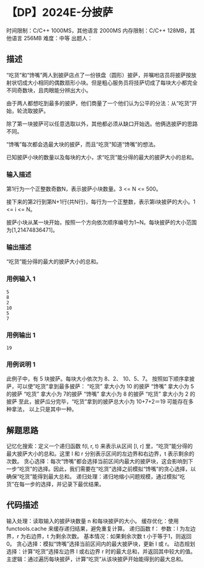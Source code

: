 # 【DP】2024E-分披萨
 
时间限制：C/C++ 1000MS，其他语言 2000MS
内存限制：C/C++ 128MB，其他语言 256MB
难度：中等
出题人：

## 描述

“吃货”和“馋嘴”两人到披萨店点了一份铁盘（圆形）披萨，并嘱咐店员将披萨按放射状切成大小相同的偶数扇形小块。但是粗心服务员将技萨切成了每块大小都完全不同奇数块，且肉眼能分辨出大小。 

由于两人都想吃到最多的披萨，他们商量了一个他们认为公平的分法：从“吃货”开始，轮流取披萨。

除了第一块披萨可以任意选取以外，其他都必须从缺口开始选。他俩选披萨的思路不同。 

“馋嘴”每次都会选最大块的披萨，而且“吃货"知道“馋嘴”的想法。 

已知披萨小块的数量以及每块的大小，求“吃货”能分得的最大的披萨大小的总和。

### 输入描述

第1行为一个正整数奇数N，表示披萨小块数量。3 <= N <= 500。 

接下来的第2行到第N+1行(共N行)，每行为一个正整数，表示第ì块披萨的大小。1 <= i <= N。 

披萨小块从某一块开始，按照一个方向依次顺序编号为1~N。每块披萨的大小范围为[1,21474836471]。

### 输出描述

“吃货”能分得的最大的披萨大小的总和。

### 用例输入 1 
```
5
8
2
10
5
7
```
### 用例输出 1 
```
19
```
### 用例说明 1 

此例子中，有 5 块披萨。每块大小依次为 8、2、 10、5、7。 
按照如下顺序拿披萨，可以使”吃货"拿到最多披萨： 
“吃货” 拿大小为 10 的披萨 
“馋嘴” 拿大小为 5 的披萨 
“吃货” 拿大小为 7的披萨 
“馋嘴” 拿大小为 8 的披萨 
“吃货” 拿大小为 2 的披萨 
至此，披萨瓜分完毕，“吃货”拿到的披萨总大小为 10+7+2＝19 
可能存在多种拿法， 以上只是其中一种。 

## 解题思路
记忆化搜索：定义一个递归函数 f(l, r, t) 来表示从区间 [l, r] 里，“吃货”能分得的最大披萨大小的总和。这里 l 和 r 分别表示区间的左边界和右边界，t 表示剩余的次数。
贪心选择：每次“馋嘴”都会选择当前区间内最大的披萨块，这会影响到下一步“吃货”的选择。因此，我们需要在“吃货”选择之前模拟“馋嘴”的贪心选择，以确保“吃货”能得到最大总和。
递归处理：递归地缩小问题规模，通过模拟“吃货”在每一步的选择，并记录下最优结果。
## 代码描述
输入处理：读取输入的披萨块数量 n 和每块披萨的大小。
缓存优化：使用 functools.cache 来缓存递归结果，避免重复计算。
递归函数 f：
参数：l 为左边界，r 为右边界，t 为剩余次数。
基本情况：如果剩余次数 t 小于等于1，则返回0。
贪心选择：模拟“馋嘴”选择当前区间内的最大披萨块，更新 l 或 r。
动态规划选择：计算“吃货”选择左边界 l 或右边界 r 时的最大总和，并返回其中较大的值。
主逻辑：通过遍历每块披萨，计算“吃货”从该块披萨开始能得到的最大总和。
